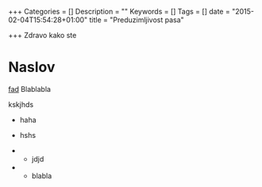 +++
Categories = []
Description = ""
Keywords = []
Tags = []
date = "2015-02-04T15:54:28+01:00"
title = "Preduzimljivost pasa"

+++
Zdravo kako ste

# Naslov

   [fad](http://google.com) Blablabla 


kskjhds

* haha
* hshs
* * jdjd

* * blabla
